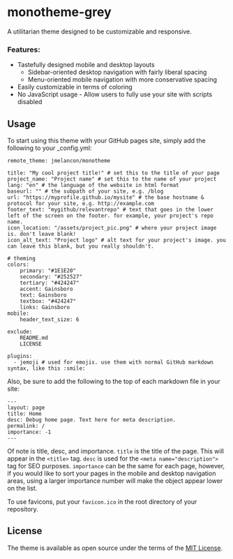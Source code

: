# monotheme-grey

A utilitarian theme designed to be customizable and responsive.

### Features:
- Tastefully designed mobile and desktop layouts
  - Sidebar-oriented desktop navigation with fairly liberal spacing
  - Menu-oriented mobile navigation with more conservative spacing
- Easily customizable in terms of coloring
- No JavaScript usage - Allow users to fully use your site with scripts disabled

## Usage

To start using this theme with your GitHub pages site, simply add the following to your _config.yml:

```
remote_theme: jmelancon/monotheme

title: "My cool project title!" # set this to the title of your page
project_name: "Project name" # set this to the name of your project
lang: "en" # the language of the website in html format
baseurl: "" # the subpath of your site, e.g. /blog
url: "https://myprofile.github.io/mysite" # the base hostname & protocol for your site, e.g. http://example.com
footer_text: "mygithub/relevantrepo" # text that goes in the lower left of the screen on the footer. for example, your project's repo name.
icon_location: "/assets/project_pic.png" # where your project image is. don't leave blank!
icon_alt_text: "Project logo" # alt text for your project's image. you can leave this blank, but you really shouldn't.

# theming
colors:
    primary: "#1E1E20"
    secondary: "#252527"
    tertiary: "#424247"
    accent: Gainsboro
    text: Gainsboro
    textbox: "#424247"
    links: Gainsboro
mobile:
    header_text_size: 6

exclude:
    README.md
    LICENSE

plugins:
  - jemoji # used for emojis. use them with normal GitHub markdown syntax, like this :smile:
```

Also, be sure to add the following to the top of each markdown file in your site:

```
---
layout: page
title: Home
desc: Debug home page. Text here for meta description.
permalink: /
importance: -1
---
```

Of note is title, desc, and importance. `title` is the title of the page. This will appear in the `<title>` tag. `desc` is used for the `<meta name="description">` tag for SEO purposes. `importance` can be the same for each page, however, if you would like to sort your pages in the mobile and desktop navigation areas, using a larger importance number will make the object appear lower on the list.  

To use favicons, put your ```favicon.ico``` in the root directory of your repository.

## License

The theme is available as open source under the terms of the [MIT License](https://opensource.org/licenses/MIT).

